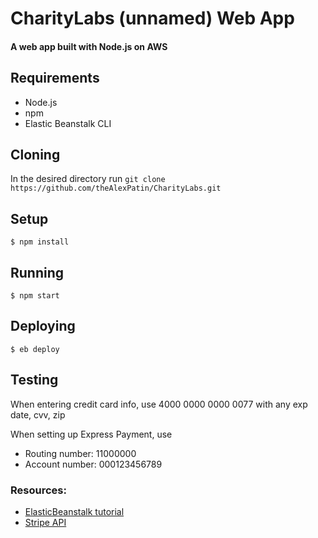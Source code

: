 # CharityLabs (unnamed) Web App

#### A web app built with Node.js on AWS

## Requirements
- Node.js
- npm
- Elastic Beanstalk CLI

## Cloning

In the desired directory run `git clone https://github.com/theAlexPatin/CharityLabs.git`

## Setup

```
$ npm install
```

## Running
```
$ npm start
```

## Deploying
```
$ eb deploy
```

## Testing

When entering credit card info, use 4000 0000 0000 0077 with any exp date, cvv, zip 

When setting up Express Payment, use 

 - Routing number: 11000000
 - Account number: 000123456789

### Resources:
- [ElasticBeanstalk tutorial](http://docs.aws.amazon.com/elasticbeanstalk/latest/dg/create-deploy-python-django.html)
- [Stripe API](https://stripe.com/docs/api/python)